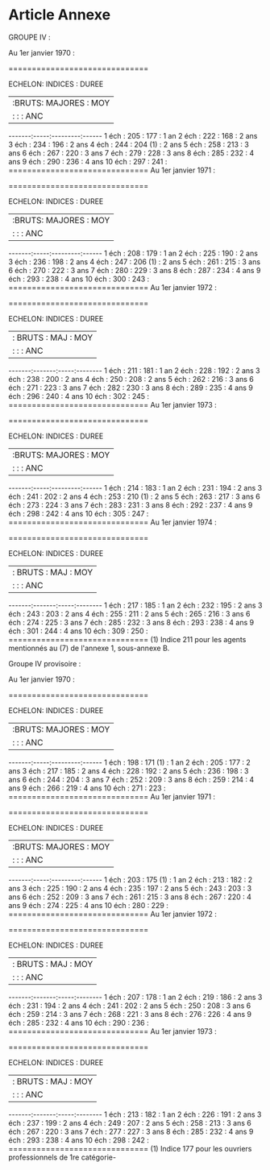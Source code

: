 # Article Annexe

GROUPE IV :

Au 1er janvier 1970 :

==============================

ECHELON:   INDICES     : DUREE

<table>
<tr>
<td>        :BRUTS: MAJORES : MOY</td>
</tr>
<tr>
<td>        :     :         : ANC</td>
</tr>
</table>

-------:-----:---------:------ 1 éch  : 205 : 177     : 1 an 2 éch  : 222 : 168     : 2 ans 3 éch  : 234 : 196     : 2 ans 4 éch  : 244 : 204 (1) : 2 ans 5 éch  : 258 : 213     : 3 ans 6 éch  : 267 : 220     : 3 ans 7 éch  : 279 : 228     : 3 ans 8 éch  : 285 : 232     : 4 ans 9 éch  : 290 : 236     : 4 ans 10 éch : 297 : 241     : ==============================   Au 1er janvier 1971 :

==============================

ECHELON:   INDICES     : DUREE

<table>
<tr>
<td>        :BRUTS: MAJORES : MOY</td>
</tr>
<tr>
<td>        :     :         : ANC</td>
</tr>
</table>

-------:-----:---------:------ 1 éch  : 208 : 179     : 1 an 2 éch  : 225 : 190     : 2 ans 3 éch  : 236 : 198     : 2 ans 4 éch  : 247 : 206 (1) : 2 ans 5 éch  : 261 : 215     : 3 ans 6 éch  : 270 : 222     : 3 ans 7 éch  : 280 : 229     : 3 ans 8 éch  : 287 : 234     : 4 ans 9 éch  : 293 : 238     : 4 ans 10 éch : 300 : 243     : ==============================   Au 1er janvier 1972 :

==============================

ECHELON:   INDICES   : DUREE

<table>
<tr>
<td>        : BRUTS : MAJ : MOY</td>
</tr>
<tr>
<td>        :       :     : ANC</td>
</tr>
</table>

-------:-------:-----:-------- 1 éch  :  211  : 181 : 1 an 2 éch  :  228  : 192 : 2 ans 3 éch  :  238  : 200 : 2 ans 4 éch  :  250  : 208 : 2 ans 5 éch  :  262  : 216 : 3 ans 6 éch  :  271  : 223 : 3 ans 7 éch  :  282  : 230 : 3 ans 8 éch  :  289  : 235 : 4 ans 9 éch  :  296  : 240 : 4 ans 10 éch :  302  : 245 : ==============================   Au 1er janvier 1973 :

==============================

ECHELON:   INDICES     : DUREE

<table>
<tr>
<td>        :BRUTS: MAJORES : MOY</td>
</tr>
<tr>
<td>        :     :         : ANC</td>
</tr>
</table>

-------:-----:---------:------ 1 éch  : 214 : 183     : 1 an 2 éch  : 231 : 194     : 2 ans 3 éch  : 241 : 202     : 2 ans 4 éch  : 253 : 210 (1) : 2 ans 5 éch  : 263 : 217     : 3 ans 6 éch  : 273 : 224     : 3 ans 7 éch  : 283 : 231     : 3 ans 8 éch  : 292 : 237     : 4 ans 9 éch  : 298 : 242     : 4 ans 10 éch : 305 : 247     : ==============================   Au 1er janvier 1974 :

==============================

ECHELON:   INDICES   : DUREE

<table>
<tr>
<td>        : BRUTS : MAJ : MOY</td>
</tr>
<tr>
<td>        :       :     : ANC</td>
</tr>
</table>

-------:-------:-----:-------- 1 éch  :  217  : 185 : 1 an 2 éch  :  232  : 195 : 2 ans 3 éch  :  243  : 203 : 2 ans 4 éch  :  255  : 211 : 2 ans 5 éch  :  265  : 216 : 3 ans 6 éch  :  274  : 225 : 3 ans 7 éch  :  285  : 232 : 3 ans 8 éch  :  293  : 238 : 4 ans 9 éch  :  301  : 244 : 4 ans 10 éch :  309  : 250 : ==============================   (1) Indice 211 pour les agents mentionnés au (7) de l'annexe 1, sous-annexe B.

Groupe IV provisoire :

Au 1er janvier 1970 :

==============================

ECHELON:    INDICES    : DUREE

<table>
<tr>
<td>        :BRUTS: MAJORES : MOY</td>
</tr>
<tr>
<td>        :     :         : ANC</td>
</tr>
</table>

-------:-----:---------:------ 1 éch  : 198 : 171 (1) : 1 an 2 éch  : 205 : 177     : 2 ans 3 éch  : 217 : 185     : 2 ans 4 éch  : 228 : 192     : 2 ans 5 éch  : 236 : 198     : 3 ans 6 éch  : 244 : 204     : 3 ans 7 éch  : 252 : 209     : 3 ans 8 éch  : 259 : 214     : 4 ans 9 éch  : 266 : 219     : 4 ans 10 éch : 271 : 223     : ==============================   Au 1er janvier 1971 :

==============================

ECHELON:    INDICES    : DUREE

<table>
<tr>
<td>        :BRUTS: MAJORES : MOY</td>
</tr>
<tr>
<td>        :     :         : ANC</td>
</tr>
</table>

-------:-----:---------:------ 1 éch  : 203 : 175 (1) : 1 an 2 éch  : 213 : 182     : 2 ans 3 éch  : 225 : 190     : 2 ans 4 éch  : 235 : 197     : 2 ans 5 éch  : 243 : 203     : 3 ans 6 éch  : 252 : 209     : 3 ans 7 éch  : 261 : 215     : 3 ans 8 éch  : 267 : 220     : 4 ans 9 éch  : 274 : 225     : 4 ans 10 éch : 280 : 229     : ==============================   Au 1er janvier 1972 :

==============================

ECHELON:   INDICES   : DUREE

<table>
<tr>
<td>        : BRUTS : MAJ : MOY</td>
</tr>
<tr>
<td>        :       :     : ANC</td>
</tr>
</table>

-------:-------:-----:-------- 1 éch  :  207  : 178 : 1 an 2 éch  :  219  : 186 : 2 ans 3 éch  :  231  : 194 : 2 ans 4 éch  :  241  : 202 : 2 ans 5 éch  :  250  : 208 : 3 ans 6 éch  :  259  : 214 : 3 ans 7 éch  :  268  : 221 : 3 ans 8 éch  :  276  : 226 : 4 ans 9 éch  :  285  : 232 : 4 ans 10 éch :  290  : 236 : ==============================   Au 1er janvier 1973 :

==============================

ECHELON:   INDICES   : DUREE

<table>
<tr>
<td>        : BRUTS : MAJ : MOY</td>
</tr>
<tr>
<td>        :       :     : ANC</td>
</tr>
</table>

-------:-------:-----:-------- 1 éch  :  213  : 182 : 1 an 2 éch  :  226  : 191 : 2 ans 3 éch  :  237  : 199 : 2 ans 4 éch  :  249  : 207 : 2 ans 5 éch  :  258  : 213 : 3 ans 6 éch  :  267  : 220 : 3 ans 7 éch  :  277  : 227 : 3 ans 8 éch  :  285  : 232 : 4 ans 9 éch  :  293  : 238 : 4 ans 10 éch :  298  : 242 : ==============================     (1) Indice 177 pour les ouvriers professionnels de 1re catégorie-
